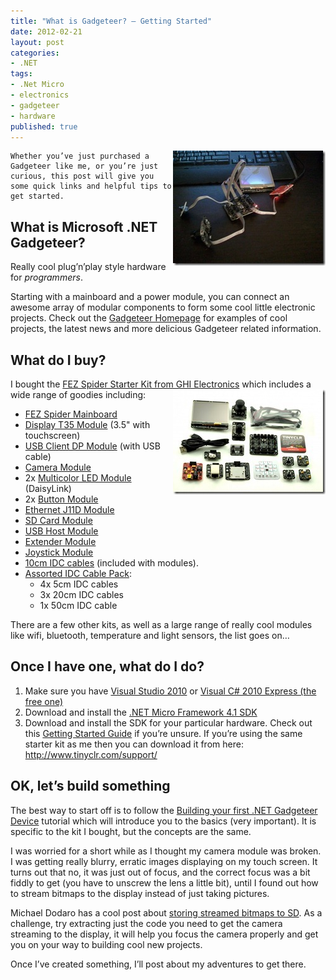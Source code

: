 ```yaml
---
title: "What is Gadgeteer? – Getting Started"
date: 2012-02-21
layout: post
categories:
- .NET
tags:
- .Net Micro
- electronics
- gadgeteer
- hardware
published: true
---
```


<p>
	<a href="/wp-content/uploads/2012/02/WP_000288.jpg">
		<img style="background-image: none; border-right-width: 0px; padding-left: 0px; padding-right: 0px; display: inline; float: right; border-top-width: 0px; border-bottom-width: 0px; border-left-width: 0px; padding-top: 0px" title="Ribbon cables are your friend!" border="0" alt="Ribbon cables are your friend!" align="right" src="/wp-content/uploads/2012/02/WP_000288_thumb.jpg" width="244" height="184" />
	</a>

	Whether you’ve just purchased a Gadgeteer like me, or you’re just curious, this post will give you some quick links and helpful tips to get started.
</p>

<h2>What is Microsoft .NET Gadgeteer?</h2> 

<p>
Really cool plug’n’play style hardware for <em>programmers</em>. 
</p> 
<p>
	Starting with a mainboard and a power module, you can connect an awesome array of 		modular components to form some cool little electronic projects. Check out the <a 	title="Gadgeteer Homepage" href="http://www.netmf.com/gadgeteer/" target="_blank">Gadgeteer 	Homepage</a> for examples of cool projects, the latest news and more delicious Gadgeteer 	related information.
</p> 
        
<h2>What do I buy?</h2> 

<p>I bought the <a title="FEZ Spider Starter Kit from GHI Electronics" href="http://www.ghielectronics.com/catalog/product/297" target="_blank">FEZ Spider Starter Kit from GHI Electronics</a> which includes a wide range of goodies including:<a href="/wp-content/uploads/2012/02/297-1_large.jpg">
<img style="background-image: none; border-bottom: 0px; border-left: 0px; padding-left: 0px; padding-right: 0px; display: inline; float: right; border-top: 0px; border-right: 0px; padding-top: 0px" title="FEZ Spider Starter Kit" border="0" alt="FEZ Spider Starter Kit" align="right" src="/wp-content/uploads/2012/02/297-1_large_thumb.jpg" width="244" height="168">
</a></p> 
<ul style="list-style-type: disc"> 
	<li><a href="http://www.ghielectronics.com/catalog/product/269">FEZ Spider Mainboard</a>  
	<li><a href="http://www.ghielectronics.com/catalog/product/276">Display T35 Module</a> (3.5" with touchscreen)  
	<li><a href="http://www.ghielectronics.com/catalog/product/280">USB Client DP Module</a> (with USB cable)  
	<li><a href="http://www.ghielectronics.com/catalog/product/283">Camera Module</a>  
	<li>2x <a href="http://www.ghielectronics.com/catalog/product/272">Multicolor LED Module </a>(DaisyLink)  
	<li>2x <a href="http://www.ghielectronics.com/catalog/product/274">Button Module</a>  
	<li><a href="http://www.ghielectronics.com/catalog/product/284">Ethernet J11D Module</a> 
	<li><a href="http://www.ghielectronics.com/catalog/product/271">SD Card Module</a>  
	<li><a href="http://www.ghielectronics.com/catalog/product/270">USB Host Module</a>  
	<li><a href="http://www.ghielectronics.com/catalog/product/273">Extender Module</a>  
	<li><a href="http://www.ghielectronics.com/catalog/product/299">Joystick Module</a>  
	<li><a href="http://www.ghielectronics.com/catalog/product/279">10cm IDC cables</a> (included with modules). 
	<li>
		<a href="http://www.ghielectronics.com/catalog/product/310">Assorted IDC Cable Pack</a>:  
		<ul> 
			<li>4x 5cm IDC cables  
			<li>3x 20cm IDC cables  
			<li>1x 50cm IDC cable</li>
		</ul>
	</li>
</ul>

<p>There are a few other kits, as well as a large range of really cool modules like wifi, bluetooth, temperature and light sensors, the list goes on…</p> 

<h2>Once I have one, what do I do?</h2> 
<ol> 
	<li>
		Make sure you have <a title="Visual Studio 2010" href="http://www.microsoft.com/visualstudio" target="_blank">Visual Studio 2010</a> or 
		<a title="Visual C# Express (the free one)" href="http://www.microsoft.com/visualstudio/en-us/products/2010-editions/visual-csharp-express" target="_blank">Visual C# 2010 Express (the free one)</a>
	</li> 
	<li>
		Download and install the <a href="http://www.microsoft.com/download/en/details.aspx?id=8515">.NET Micro Framework 4.1 SDK</a></li> <li>Download and install the SDK for your particular hardware. Check out this <a title="Getting Started Guide" href="http://www.netmf.com/gadgeteer/get-started.aspx" target="_blank">Getting Started Guide</a> if you’re unsure. If you’re using the same starter kit as me then you can download it from here: <a href="http://www.tinyclr.com/support/">http://www.tinyclr.com/support/</a>
	</li>
</ol> 

<h2>OK, let’s build something</h2> <p>The best way to start off is to follow the <a title="Building your first .NET Gadgeteer Device" href="http://www.ghielectronics.com/downloads/Gadgeteer/Mainboard/Spider_GettingStarted/" target="_blank">Building your first .NET Gadgeteer Device</a> tutorial which will introduce you to the basics (very important). It is specific to the kit I bought, but the concepts are the same.</p> 

<p>
	I was worried for a short while as I thought my camera module was broken. I was getting really blurry, erratic images displaying on my touch screen. It turns out that no, it was just out of focus, and the correct focus was a bit fiddly to get (you have to unscrew the lens a little bit), until I found out how to stream bitmaps to the display instead of just taking pictures.
</p>

<p>
	Michael Dodaro has a cool post about <a title="storing streamed bitmaps to SD" href="http://mikedodaro.net/2011/10/13/net-gadgeteer-camera-touchscreen-storage/" target="_blank">storing streamed bitmaps to SD</a>. 
	As a challenge, try extracting just the code you need to get the camera streaming to the display, it will help you focus the camera properly and get you on your way to building cool new projects.
</p> 

<p>Once I’ve created something, I’ll post about my adventures to get there.</p>


